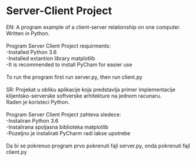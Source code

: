 # Server-Client Project

EN: A program example of a client-server relationship on one computer.<br/>
Written in Python.<br/>
<br/>
Program Server Client Project requirments: <br/>
-Installed Python 3.6<br/> 
-Installed extantion library matplotlib <br/>
-It is recommended to install PyCham for easier use<br/>
<br/>
To run the program first run server.py, then run client.py<br/>
<br/>
SR: Projekat u obliku aplikacije koja predstavlja primer implementacije<br/> 
klijentsko-serverske softverske arhitekture na jednom racunaru.<br/> 
Raden je koristeci Python.<br/>
<br/>
Program Server Client Project zahteva sledece: <br/>
-Instaliran Python 3.6 <br/>
-Instalirana spoljasna biblioteka matplotlib <br/>
-Pozeljno je instalirati PyCharm radi lakse upotrebe<br/>
<br/>
Da bi se pokrenuo program prvo pokrenuti fajl server.py, onda pokrenuti fajl client.py